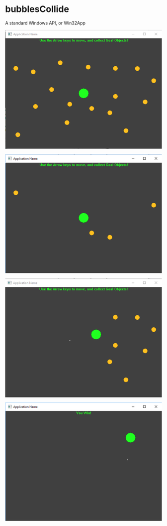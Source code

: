 # bubblesCollide
A standard Windows API, or Win32App


![Game Start](https://raw.githubusercontent.com/kiddjsh/bubblesCollide/main/screenshots/GSP125_Kidder_iLab7_multiClicks.bmp)

![Game Start](https://raw.githubusercontent.com/kiddjsh/bubblesCollide/main/screenshots/GSP125_Kidder_iLab7_start.bmp)

![Game Start](https://raw.githubusercontent.com/kiddjsh/bubblesCollide/main/screenshots/GSP125_Kidder_iLab7_dotsEaten.bmp)

![Game Start](https://raw.githubusercontent.com/kiddjsh/bubblesCollide/main/screenshots/GSP125_Kidder_iLab7_endWin.bmp)

